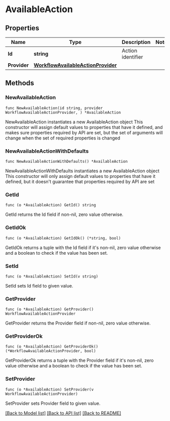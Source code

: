 # AvailableAction

## Properties

Name | Type | Description | Notes
------------ | ------------- | ------------- | -------------
**Id** | **string** | Action identifier | 
**Provider** | [**WorkflowAvailableActionProvider**](WorkflowAvailableActionProvider.md) |  | 

## Methods

### NewAvailableAction

`func NewAvailableAction(id string, provider WorkflowAvailableActionProvider, ) *AvailableAction`

NewAvailableAction instantiates a new AvailableAction object
This constructor will assign default values to properties that have it defined,
and makes sure properties required by API are set, but the set of arguments
will change when the set of required properties is changed

### NewAvailableActionWithDefaults

`func NewAvailableActionWithDefaults() *AvailableAction`

NewAvailableActionWithDefaults instantiates a new AvailableAction object
This constructor will only assign default values to properties that have it defined,
but it doesn't guarantee that properties required by API are set

### GetId

`func (o *AvailableAction) GetId() string`

GetId returns the Id field if non-nil, zero value otherwise.

### GetIdOk

`func (o *AvailableAction) GetIdOk() (*string, bool)`

GetIdOk returns a tuple with the Id field if it's non-nil, zero value otherwise
and a boolean to check if the value has been set.

### SetId

`func (o *AvailableAction) SetId(v string)`

SetId sets Id field to given value.


### GetProvider

`func (o *AvailableAction) GetProvider() WorkflowAvailableActionProvider`

GetProvider returns the Provider field if non-nil, zero value otherwise.

### GetProviderOk

`func (o *AvailableAction) GetProviderOk() (*WorkflowAvailableActionProvider, bool)`

GetProviderOk returns a tuple with the Provider field if it's non-nil, zero value otherwise
and a boolean to check if the value has been set.

### SetProvider

`func (o *AvailableAction) SetProvider(v WorkflowAvailableActionProvider)`

SetProvider sets Provider field to given value.



[[Back to Model list]](../README.md#documentation-for-models) [[Back to API list]](../README.md#documentation-for-api-endpoints) [[Back to README]](../README.md)


